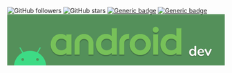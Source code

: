  
![GitHub followers](https://img.shields.io/github/followers/ravi5175?label=FOLLOWERS&logo=GitHub)
![GitHub stars](https://img.shields.io/github/stars/ravi5175?label=STARS&logo=GitHub)
[![Generic badge](https://img.shields.io/badge/DEVELOPER-android-Green?logo=Android)](https://shields.io/)
[![Generic badge](https://img.shields.io/badge/DISCORD-Ravi%236797-navy?logo=Discord)](https://shields.io/)
![](images/android_developer.png)

